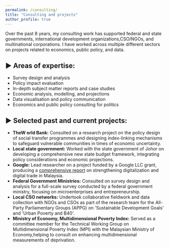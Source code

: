 ```yaml
---
permalink: /consulting/
title: "Consulting and projects"
author_profile: true
---
```


Over the past 8 years, my consulting work has supported federal and state governments, international development organizations,CSO/NGOs, and multinational corporations. I have worked across multiple different sectors on projects related to economics, public policy, and data.  

## ▶ Areas of expertise: 
* Survey design and analysis
* Policy impact evaluation
* In-depth subject matter reports and case studies
* Economic analysis, modelling, and projections
* Data visualisation and policy communication
* Economics and public policy consulting for politics

## ▶ Selected past and current projects:
<ul>
  <li><strong>TheW orld Bank:</strong> Consulted on a research project on the policy design of social transfer programmes and designing index-linking mechanisms to safeguard vulnerable communities in times of economic uncertainty.</li>
  <li><strong>Local state government:</strong> Worked with the state government of Johor on developing a comprehensive new state budget framework, integrating policy considerations and economic projections.</li>
  <li><strong>Google:</strong> Lead researcher on a project funded by a Google LLC grant, producing a <a href="https://www.isis.org.my/wp-content/uploads/2022/02/Strengthening-digital-trade-and-digitalisation-in-Malaysia_24-Feb.pdf">comprehensive report</a> on strengthening digitalization and digital trade in Malaysia.</li>
  <li><strong>Federal Government Ministries:</strong> Consulted on survey design and analysis for a full-scale survey conducted by a federal government ministry, focusing on microenterprises and entrepreneurship.</li>
  <li><strong>Local CSO networks:</strong> Undertook collaborative fieldwork and data collection with NGOs and CSOs as part of the research team for the All-Party Parliamentary Groups (APPG) on 'Sustainable Development Goals' and 'Urban Poverty and B40'.</li>
  <li><strong>Ministry of Economy, Multidimensional Poverty Index:</strong> Served as a committee member for the Technical Working Group on Multidimensional Poverty Index (MPI) with the Malaysian Ministry of Economy,helping to consult on enhancing multidimensional measurements of deprivation.</li>
</ul>